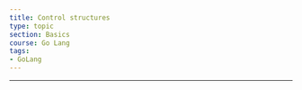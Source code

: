```yaml
---
title: Control structures
type: topic
section: Basics
course: Go Lang
tags:
- GoLang
---
```














---